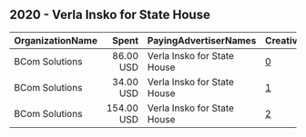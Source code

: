 ## 2020 - Verla Insko for State House 
|OrganizationName|Spent|PayingAdvertiserNames|CreativeUrls|Impressions|Genders|AgeBrackets|CountryCodes|BillingAddresses|CandidateBallotInformation|
|:---|---:|:---|:---|---:|:---|:---|:---|:---|:---|
|BCom Solutions|86.00 USD|Verla Insko for State House|[0](https://www.snap.com/political-ads/asset/76a7d45f38ba6d2efe1db3072ee37d049b98fd0030e847af78c162e2e1aaa4b0?mediaType=png)|22,341||25+|united states|"919 Central Ave,Auburn,68305,US"||
|BCom Solutions|34.00 USD|Verla Insko for State House|[1](https://www.snap.com/political-ads/asset/bf9bbb998cba6783be716bd64554449ebe07dea17c2b7ab632313f58ec1a0f2d?mediaType=jpg)|9,050||25+|united states|"919 Central Ave,Auburn,68305,US"||
|BCom Solutions|154.00 USD|Verla Insko for State House|[2](https://www.snap.com/political-ads/asset/170bfb25d57181feb995576ae1d472385412608f78022844581225ae507d3214?mediaType=png)|40,016||25+|united states|"919 Central Ave,Auburn,68305,US"||
